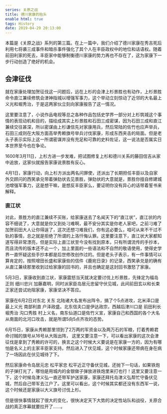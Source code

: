 ```yaml
---
series: 关原之战
title: 德川家康的抬头
enable html: true
tags: History
date: 2019-04-29 20:13:00
---
```


本篇是《关原之战》系列的第三篇。在上一篇中，我们介绍了德川家康在秀吉死后利用七将袭三成事件和暗杀事件强化了其个人在丰臣政权中的地位和话语权。随着前田利家的死去，丰臣家中能够制衡德川家康的势力再也不存在了，这为家康下一步行动创造了绝好的机会。

<!-- more -->

## 会津征伐

就在家康处理加贺征伐这一问题后，远在上杉的会津上杉景胜也有动作，上杉景胜命令直江兼续修筑会津神指城以增强军事力，这个举动立刻惊动了近邻的大名最上义光和堀秀治，于是这两家伙立刻向家康报告了这一情况。

这里要注意了，小说作品电视等总之各种作品包括史学界一部分对上杉筑城这个事情的表现动机和目的，描绘成其实上杉景胜和石田三成密谋，因为石田三成和直江兼续交往甚深，所以密谋由上杉谦信先对家康用兵，然后常陆的佐竹也应声举兵，石田三成则在大阪方面高举秀赖旗号举兵讨伐家康，形成东西夹击的局面。但是老头子表示实际上这一所谓密谋并没有充足和可靠的史料佐证，这一说法是否属实日本世界至今也在争论。

1600年3月11日，上杉方进一步发难，把试图修复上杉和德川关系的藤田信吉从家中追放，这家伙就报告家康说景胜有反心。

4月1日，家康行动，向上杉方派出两名问罪使，还派出了长期担任丰臣以及自家外交顾问的西笑承兑带着弹劾状去见景胜，弹劾状的大意就是，景胜你擅自修建城池增强军事力，这是想干嘛，是想反丰臣家么，要证明你没有异心的话带着誓书来解释。

### 直江状

对此，景胜方的直江兼续不买账，给家康送去了名闻天下的“直江状”，直江状的内容不细说了，大意就是你又到处刁难啊，最不安分其实是你老人家吧，之前刁难了加贺前田大人让你得逞了，这次还想刁难我们，你有这必要么，咱可从来不干过不轨的事情，总之就是拒绝了所谓的上洛忏悔认罪。这里要注意下，直江状大家都知道写得非常漂亮，但是实际上直江状至今没有找到原本，只有所谓流传的手抄本，而且流传的版本还不止一个，加上里面的一些语法和不自然的敬语使用，使得史学界一直怀疑这些手抄本都是后世修改创作过的。但是老头子表示，有一件事情可以算肯定的，按照增田长盛和家康些的信件《鹿宛日录》的记录，西笑承兑是的确有从直江兼续那里收到过给家康的回书的，并且也确定是这封回书激怒了家康。

5月3日，家康收到直江状，家康震怒当天就决定要讨伐上杉景胜，先锋定为福岛正则 细川忠兴 加藤嘉明，同时派家臣岛居元忠留守伏见城，此间前田玄以和长束正家还尝试劝阻家康，家康坚决不答应。


家康在6月2日对东北 关东 北陆诸大名发布出阵令，搞了个5点进攻，北米泽口是最上义光 南部利直 户泽政盛。北东信夫口是伊达政宗，西越后津川口是 前田利长 堀秀治 沟口秀胜 村上义名，南东仙道口是佐竹义宣，家康自己和西国的各个大名从南面的北河口攻击，就是所谓5向5点齐攻的态势。

6月15日，家康从秀赖那里领到了2万两的军资金以及两万石的军粮，打着秀赖君命讨贼的旗号从16号从大阪出阵，
这里又要注意一下，可以看出家康的这次会津征伐是拿到了秀赖的许可的，换言之这个时候大义要说是在家康一方的，因为有哪怕是名义上的主家丰臣家支持。然后进入了伏见城，这个时候家康还带病在身在病了一场因此在伏见城待了下。

然后家康命令岛居元忠 松平家忠 松平近正守备伏见城，还抛下一句话，如果铁炮的子弹打光了，哪怕是用城内的金银做子弹放进铁炮里来打也行！这里又要注意一下，这个时候岛津义弘一直还带军护送家康，家康还拜托岛津义弘帮忙守备伏见城，然后自己带军去江户了。这里可以看出，这个时候其实都还没有东西军一说，这个时候还是家康以大义旗号讨伐上杉。

但是很快事情就起了很大的变化，很快决定天下大势的决定性站队和战役，关原合战的真正序幕就要拉开了……。

